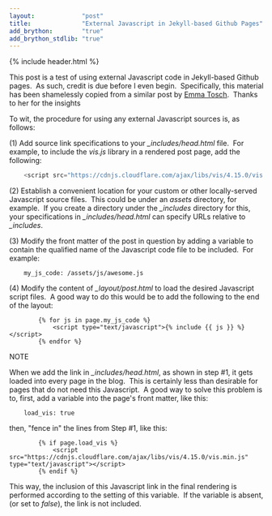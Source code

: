 ```yaml
---
layout:             "post"
title:              "External Javascript in Jekyll-based Github Pages"
add_brython:        "true"
add_brython_stdlib: "true"
---
```


{% include header.html %}

This post is a test of using external Javascript code in Jekyll-based Github pages.&nbsp;  As such, credit is due before I even begin.&nbsp; 
Specifically, this material has been shamelessly copied from a similar post by [Emma Tosch](http://blog.emmatosch.com/2016/03/09/using-custom-javascript-in-jekyll-blogs.html).&nbsp; 
Thanks to her for the insights

To wit, the procedure for using any external Javascript sources is, as follows:

(1) Add source link specifications to your *_includes/head.html* file.&nbsp; For example, to include the *vis.js* library in a rendered post page, add the following:

```javascript
    <script src="https://cdnjs.cloudflare.com/ajax/libs/vis/4.15.0/vis.min.js" type="text/javascript"></script>
```

(2) Establish a convenient location for your custom or other locally-served Javascript source files.&nbsp; This could be under an *assets* directory, for example.&nbsp; 
If you create a directory under the *_includes* directory for this, your specifications in *_includes/head.html* can specify URLs relative to *_includes*.

(3) Modify the front matter of the post in question by adding a variable to contain the qualified name of the Javascript code file to be included.&nbsp; For example:

        my_js_code: /assets/js/awesome.js
 
(4) Modify the content of *_layout/post.html* to load the desired Javascript script files.&nbsp; A good way to do this would be to add the following to the end of the layout:

```
        {% for js in page.my_js_code %}
            <script type="text/javascript">{% include {{ js }} %}</script>
        {% endfor %}
```
 
NOTE

When we add the link in *_includes/head.html*, as shown in step #1, it gets loaded into every page in the blog.&nbsp; 
This is certainly less than desirable for pages that do not need this Javascript.&nbsp; 
A good way to solve this problem is to, first, add a variable into the page's front matter, like this:

        load_vis: true

then, "fence in" the lines from Step #1, like this:

```
        {% if page.load_vis %}
            <script src="https://cdnjs.cloudflare.com/ajax/libs/vis/4.15.0/vis.min.js" type="text/javascript"></script>
        {% endif %}
```         
This way, the inclusion of this Javascript link in the final rendering is performed according to the setting of this variable.&nbsp; 
If the variable is absent, (or set to *false*), the link is not included.
